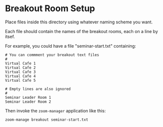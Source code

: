 # Breakout Room Setup

Place files inside this directory using whatever naming scheme you want.

Each file should contain the names of the breakout rooms, each on a line by itsef.

For example, you could have a file "seminar-start.txt" containing:

```text
# You can commment your breakout text files
#
Virtual Cafe 1
Virtual Cafe 2
Virtual Cafe 3
Virtual Cafe 4
Virtual Cafe 5

# Empty lines are also ignored
#
Seminar Leader Room 1
Seminar Leader Room 2
```

Then invoke the `zoom-manager` application like this:

```bash
zoom-manage breakout seminar-start.txt
```
